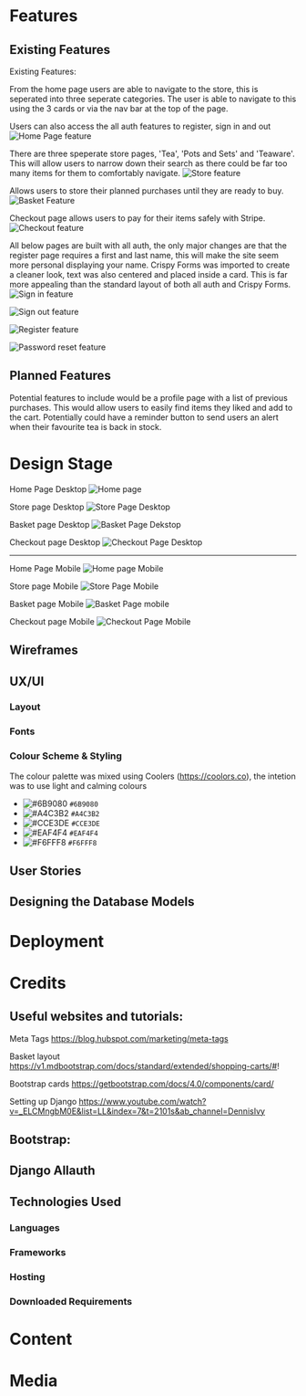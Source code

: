 

# Features

## Existing Features

Existing Features:

From the home page users are able to navigate to the store, this is seperated into three seperate categories. The user is able to navigate to this using the 3 cards or via the nav bar at the top of the page.

Users can also access the all auth features to register, sign in and out
![ Home Page feature]( https://res.cloudinary.com/ddxxrzq7g/image/upload/v1658782523/P5%20Features/Screenshot_2022-07-25_at_22.31.33_irxhzr.png )

There are three speperate store pages, 'Tea', 'Pots and Sets' and 'Teaware'. This will allow users to narrow down their search as there could be far too many items for them to comfortably navigate.
![ Store feature]( https://res.cloudinary.com/ddxxrzq7g/image/upload/v1658782522/P5%20Features/Screenshot_2022-07-25_at_22.31.49_vw9z4j.png )

Allows users to store their planned purchases until they are ready to buy. 
![ Basket Feature ]( https://res.cloudinary.com/ddxxrzq7g/image/upload/v1658782522/P5%20Features/Screenshot_2022-07-25_at_22.32.03_suqk6y.png )

Checkout page allows users to pay for their items safely with Stripe.
![ Checkout feature ]( https://res.cloudinary.com/ddxxrzq7g/image/upload/v1658782522/P5%20Features/Screenshot_2022-07-25_at_22.32.21_uclha2.png )

All below pages are built with all auth, the only major changes are that the register page requires a first and last name, this will make the site seem more personal displaying your name. Crispy Forms was imported to create a cleaner look, text was also centered and placed inside a card. This is far more appealing than the standard layout of both all auth and Crispy Forms.
![ Sign in feature]( https://res.cloudinary.com/ddxxrzq7g/image/upload/v1658782522/P5%20Features/Screenshot_2022-07-25_at_22.37.51_tewehn.png )

![ Sign out feature]( https://res.cloudinary.com/ddxxrzq7g/image/upload/v1658782522/P5%20Features/Screenshot_2022-07-25_at_22.37.33_mizyam.png )

![ Register feature]( https://res.cloudinary.com/ddxxrzq7g/image/upload/v1658782523/P5%20Features/Screenshot_2022-07-25_at_22.38.23_tnndbl.png )

![ Password reset feature]( https://res.cloudinary.com/ddxxrzq7g/image/upload/v1658782523/P5%20Features/Screenshot_2022-07-25_at_22.37.58_onmn1g.png )

## Planned Features

Potential features to include would be a profile page with a list of previous purchases. This would allow users to easily find items they liked and add to the cart. Potentially could have a reminder button to send users an alert when their favourite tea is back in stock.

# Design Stage

Home Page Desktop
![ Home page ]( https://res.cloudinary.com/ddxxrzq7g/image/upload/v1658778620/P5%20Design%20Stage/Screenshot_2022-07-25_at_21.23.41_eaew93.png )

Store page Desktop
![ Store Page Desktop ]( https://res.cloudinary.com/ddxxrzq7g/image/upload/v1658778621/P5%20Design%20Stage/Screenshot_2022-07-25_at_21.24.13_njwrbc.png )

Basket page Desktop
![ Basket Page Dekstop ]( https://res.cloudinary.com/ddxxrzq7g/image/upload/v1658778622/P5%20Design%20Stage/Screenshot_2022-07-25_at_21.25.43_jouvgn.png )

Checkout page Desktop
![ Checkout Page Desktop ]( https://res.cloudinary.com/ddxxrzq7g/image/upload/v1658778622/P5%20Design%20Stage/Screenshot_2022-07-25_at_21.29.19_l0pzu6.png )

---

Home Page Mobile
![ Home page Mobile ]( https://res.cloudinary.com/ddxxrzq7g/image/upload/v1658778621/P5%20Design%20Stage/Screenshot_2022-07-25_at_21.23.56_qdjejs.png )

Store page Mobile
![ Store Page Mobile ]( https://res.cloudinary.com/ddxxrzq7g/image/upload/v1658778621/P5%20Design%20Stage/Screenshot_2022-07-25_at_21.24.42_ur1xet.png )

Basket page Mobile
![ Basket Page mobile ]( https://res.cloudinary.com/ddxxrzq7g/image/upload/v1658778622/P5%20Design%20Stage/Screenshot_2022-07-25_at_21.24.59_vcqf05.png )

Checkout page Mobile
![ Checkout Page Mobile ]( https://res.cloudinary.com/ddxxrzq7g/image/upload/v1658778623/P5%20Design%20Stage/Screenshot_2022-07-25_at_21.31.05_ervvgo.png )

## Wireframes

## UX/UI

### Layout

### Fonts

### Colour Scheme & Styling

The colour palette was mixed using Coolers (https://coolors.co), the intetion was to use light and calming colours

- ![#6B9080](https://via.placeholder.com/15/6B9080/000000?text=+) `#6B9080`
- ![#A4C3B2](https://via.placeholder.com/15/A4C3B2/000000?text=+) `#A4C3B2`
- ![#CCE3DE](https://via.placeholder.com/15/CCE3DE/000000?text=+) `#CCE3DE`
- ![#EAF4F4](https://via.placeholder.com/15/EAF4F4/000000?text=+) `#EAF4F4`
- ![#F6FFF8](https://via.placeholder.com/15/F6FFF8/000000?text=+) `#F6FFF8`

## User Stories

## Designing the Database Models

# Deployment

# Credits

## Useful websites and tutorials:
Meta Tags
https://blog.hubspot.com/marketing/meta-tags

Basket layout
https://v1.mdbootstrap.com/docs/standard/extended/shopping-carts/#!

Bootstrap cards
https://getbootstrap.com/docs/4.0/components/card/

Setting up Django
https://www.youtube.com/watch?v=_ELCMngbM0E&list=LL&index=7&t=2101s&ab_channel=DennisIvy

## Bootstrap:

## Django Allauth

## Technologies Used

### Languages

### Frameworks

### Hosting

### Downloaded Requirements

# Content

# Media